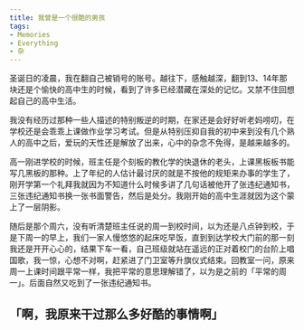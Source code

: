 ```yaml
---
title: 我曾是一个很酷的男孩
tags:
- Memories
- Everything
- 杂
---
```


圣诞日的凌晨，我在翻自己被销号的账号。越往下，感触越深，翻到13、14年那块还是个愉快的高中生的时候，看到了许多已经潜藏在深处的记忆。又禁不住回想起自己的高中生活。

我没有经历过那种一些人描述的特别叛逆的时期，在家还是会好好听老妈唠叨，在学校还是会乖乖上课做作业学习考试。但是从特别压抑自我的初中来到没有几个熟人的高中之后，爱玩的天性还是解放了出来，心中的杂念不免得，是越来越多的。

高一刚进学校的时候，班主任是个刻板的教化学的快退休的老头，上课黑板板书能写几黑板的那种。上了年纪的人估计最讨厌的就是不按他的规矩来办事的学生了，刚开学第一个礼拜我就因为不知道什么时候多讲了几句话被他开了张违纪通知书，三张违纪通知书换一张书面警告，然后是处分。我刚开始的高中生涯就因为这个蒙上了一层阴影。

随后是那个周六，没有听清楚班主任说的周一到校时间，以为还是八点钟到校，于是下周一的早上，我们一家人慢悠悠的起床吃早饭，直到到达学校大门前的那一刻我还是开开心心的，结果下车一看，自己班级就站在遥远的正对着校门的台阶上唱国歌，我一惊，心想不对啊，赶紧进了门卫室等升旗仪式结束。回教室一问，原来周一上课时间跟平常一样，我把平常的意思理解错了，以为是之前的「平常的周一」。后面自然又吃到了一张违纪通知书。

## 「啊，我原来干过那么多好酷的事情啊」

